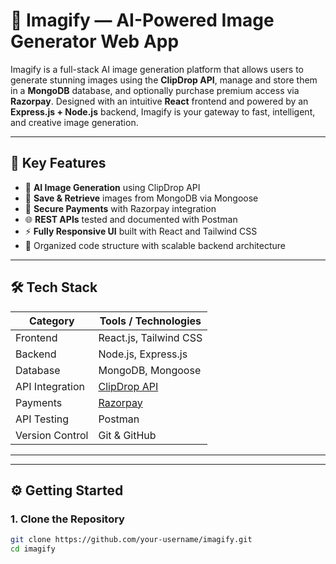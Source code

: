 # 🌟 Imagify — AI-Powered Image Generator Web App

Imagify is a full-stack AI image generation platform that allows users to generate stunning images using the **ClipDrop API**, manage and store them in a **MongoDB** database,
and optionally purchase premium access via **Razorpay**. Designed with an intuitive **React** frontend and powered by an **Express.js + Node.js** backend, 
Imagify is your gateway to fast, intelligent, and creative image generation.

---

## 🚀 Key Features

- 🎨 **AI Image Generation** using ClipDrop API
- 💾 **Save & Retrieve** images from MongoDB via Mongoose
- 💸 **Secure Payments** with Razorpay integration
- 🌐 **REST APIs** tested and documented with Postman
- ⚡ **Fully Responsive UI** built with React and Tailwind CSS
- 📂 Organized code structure with scalable backend architecture

---

## 🛠️ Tech Stack

| Category       | Tools / Technologies                    |
|----------------|------------------------------------------|
| Frontend       | React.js, Tailwind CSS                   |
| Backend        | Node.js, Express.js                      |
| Database       | MongoDB, Mongoose                        |
| API Integration| [ClipDrop API](https://clipdrop.co/apis) |
| Payments       | [Razorpay](https://razorpay.com/)        |
| API Testing    | Postman                                  |
| Version Control| Git & GitHub                             |

---






---

## ⚙️ Getting Started

### 1. Clone the Repository
```bash
git clone https://github.com/your-username/imagify.git
cd imagify
